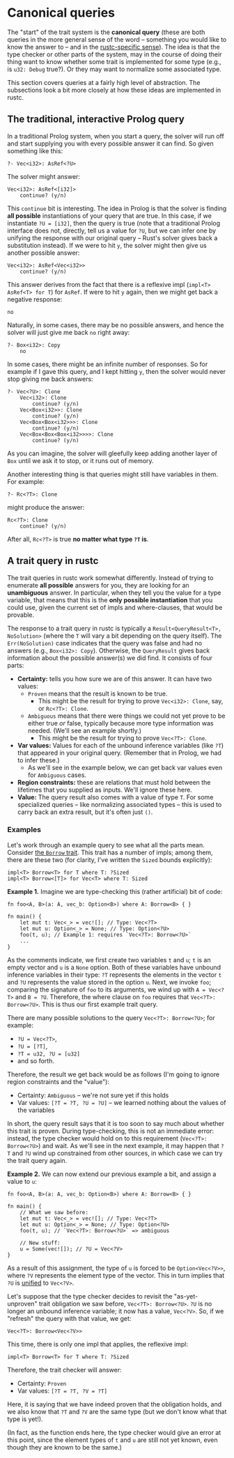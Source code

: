 # Canonical queries

The "start" of the trait system is the **canonical query** (these are
both queries in the more general sense of the word – something you
would like to know the answer to – and in the
[rustc-specific sense](../query.html)).  The idea is that the type
checker or other parts of the system, may in the course of doing their
thing want to know whether some trait is implemented for some type
(e.g., is `u32: Debug` true?). Or they may want to
normalize some associated type.

This section covers queries at a fairly high level of abstraction. The
subsections look a bit more closely at how these ideas are implemented
in rustc.

## The traditional, interactive Prolog query

In a traditional Prolog system, when you start a query, the solver
will run off and start supplying you with every possible answer it can
find. So given something like this:

```text
?- Vec<i32>: AsRef<?U>
```

The solver might answer:

```text
Vec<i32>: AsRef<[i32]>
    continue? (y/n)
```

This `continue` bit is interesting. The idea in Prolog is that the
solver is finding **all possible** instantiations of your query that
are true. In this case, if we instantiate `?U = [i32]`, then the query
is true (note that a traditional Prolog interface does not, directly,
tell us a value for `?U`, but we can infer one by unifying the
response with our original query – Rust's solver gives back a
substitution instead). If we were to hit `y`, the solver might then
give us another possible answer:

```text
Vec<i32>: AsRef<Vec<i32>>
    continue? (y/n)
```

This answer derives from the fact that there is a reflexive impl
(`impl<T> AsRef<T> for T`) for `AsRef`. If were to hit `y` again,
then we might get back a negative response:

```text
no
```

Naturally, in some cases, there may be no possible answers, and hence
the solver will just give me back `no` right away:

```text
?- Box<i32>: Copy
    no
```

In some cases, there might be an infinite number of responses. So for
example if I gave this query, and I kept hitting `y`, then the solver
would never stop giving me back answers:

```text
?- Vec<?U>: Clone
    Vec<i32>: Clone
        continue? (y/n)
    Vec<Box<i32>>: Clone
        continue? (y/n)
    Vec<Box<Box<i32>>>: Clone
        continue? (y/n)
    Vec<Box<Box<Box<i32>>>>: Clone
        continue? (y/n)
```

As you can imagine, the solver will gleefully keep adding another
layer of `Box` until we ask it to stop, or it runs out of memory.

Another interesting thing is that queries might still have variables
in them. For example:

```text
?- Rc<?T>: Clone
```

might produce the answer:

```text
Rc<?T>: Clone
    continue? (y/n)
```

After all, `Rc<?T>` is true **no matter what type `?T` is**.

<a name="query-response"></a>

## A trait query in rustc

The trait queries in rustc work somewhat differently. Instead of
trying to enumerate **all possible** answers for you, they are looking
for an **unambiguous** answer. In particular, when they tell you the
value for a type variable, that means that this is the **only possible
instantiation** that you could use, given the current set of impls and
where-clauses, that would be provable.

The response to a trait query in rustc is typically a
`Result<QueryResult<T>, NoSolution>` (where the `T` will vary a bit
depending on the query itself). The `Err(NoSolution)` case indicates
that the query was false and had no answers (e.g., `Box<i32>: Copy`).
Otherwise, the `QueryResult` gives back information about the possible answer(s)
we did find. It consists of four parts:

- **Certainty:** tells you how sure we are of this answer. It can have two
  values:
  - `Proven` means that the result is known to be true.
    - This might be the result for trying to prove `Vec<i32>: Clone`,
      say, or `Rc<?T>: Clone`.
  - `Ambiguous` means that there were things we could not yet prove to
    be either true *or* false, typically because more type information
    was needed. (We'll see an example shortly.)
    - This might be the result for trying to prove `Vec<?T>: Clone`.
- **Var values:** Values for each of the unbound inference variables
  (like `?T`) that appeared in your original query. (Remember that in Prolog,
  we had to infer these.)
  - As we'll see in the example below, we can get back var values even
    for `Ambiguous` cases.
- **Region constraints:** these are relations that must hold between
  the lifetimes that you supplied as inputs. We'll ignore these here.
- **Value:** The query result also comes with a value of type `T`. For
  some specialized queries – like normalizing associated types –
  this is used to carry back an extra result, but it's often just
  `()`.

### Examples

Let's work through an example query to see what all the parts mean.
Consider [the `Borrow` trait][borrow]. This trait has a number of
impls; among them, there are these two (for clarity, I've written the
`Sized` bounds explicitly):

[borrow]: https://doc.rust-lang.org/std/borrow/trait.Borrow.html

```rust,ignore
impl<T> Borrow<T> for T where T: ?Sized
impl<T> Borrow<[T]> for Vec<T> where T: Sized
```

**Example 1.** Imagine we are type-checking this (rather artificial)
bit of code:

```rust,ignore
fn foo<A, B>(a: A, vec_b: Option<B>) where A: Borrow<B> { }

fn main() {
    let mut t: Vec<_> = vec![]; // Type: Vec<?T>
    let mut u: Option<_> = None; // Type: Option<?U>
    foo(t, u); // Example 1: requires `Vec<?T>: Borrow<?U>`
    ...
}
```

As the comments indicate, we first create two variables `t` and `u`;
`t` is an empty vector and `u` is a `None` option. Both of these
variables have unbound inference variables in their type: `?T`
represents the elements in the vector `t` and `?U` represents the
value stored in the option `u`.  Next, we invoke `foo`; comparing the
signature of `foo` to its arguments, we wind up with `A = Vec<?T>` and
`B = ?U`. Therefore, the where clause on `foo` requires that `Vec<?T>:
Borrow<?U>`. This is thus our first example trait query.

There are many possible solutions to the query `Vec<?T>: Borrow<?U>`;
for example:

- `?U = Vec<?T>`,
- `?U = [?T]`,
- `?T = u32, ?U = [u32]`
- and so forth.

Therefore, the result we get back would be as follows (I'm going to
ignore region constraints and the "value"):

- Certainty: `Ambiguous` – we're not sure yet if this holds
- Var values: `[?T = ?T, ?U = ?U]` – we learned nothing about the values of
  the variables

In short, the query result says that it is too soon to say much about
whether this trait is proven. During type-checking, this is not an
immediate error: instead, the type checker would hold on to this
requirement (`Vec<?T>: Borrow<?U>`) and wait. As we'll see in the next
example, it may happen that `?T` and `?U` wind up constrained from
other sources, in which case we can try the trait query again.

**Example 2.** We can now extend our previous example a bit,
and assign a value to `u`:

```rust,ignore
fn foo<A, B>(a: A, vec_b: Option<B>) where A: Borrow<B> { }

fn main() {
    // What we saw before:
    let mut t: Vec<_> = vec![]; // Type: Vec<?T>
    let mut u: Option<_> = None; // Type: Option<?U>
    foo(t, u); // `Vec<?T>: Borrow<?U>` => ambiguous

    // New stuff:
    u = Some(vec![]); // ?U = Vec<?V>
}
```

As a result of this assignment, the type of `u` is forced to be
`Option<Vec<?V>>`, where `?V` represents the element type of the
vector. This in turn implies that `?U` is [unified] to `Vec<?V>`.

[unified]: ../type-checking.html

Let's suppose that the type checker decides to revisit the
"as-yet-unproven" trait obligation we saw before, `Vec<?T>:
Borrow<?U>`. `?U` is no longer an unbound inference variable; it now
has a value, `Vec<?V>`. So, if we "refresh" the query with that value, we get:

```text
Vec<?T>: Borrow<Vec<?V>>
```

This time, there is only one impl that applies, the reflexive impl:

```text
impl<T> Borrow<T> for T where T: ?Sized
```

Therefore, the trait checker will answer:

- Certainty: `Proven`
- Var values: `[?T = ?T, ?V = ?T]`

Here, it is saying that we have indeed proven that the obligation
holds, and we also know that `?T` and `?V` are the same type (but we
don't know what that type is yet!).

(In fact, as the function ends here, the type checker would give an
error at this point, since the element types of `t` and `u` are still
not yet known, even though they are known to be the same.)



